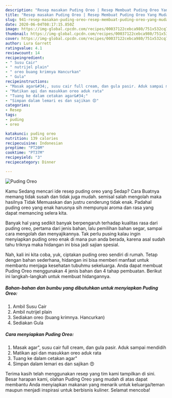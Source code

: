 ```yaml
---
description: "Resep masakan Puding Oreo | Resep Membuat Puding Oreo Yang Mudah Dan Praktis"
title: "Resep masakan Puding Oreo | Resep Membuat Puding Oreo Yang Mudah Dan Praktis"
slug: 941-resep-masakan-puding-oreo-resep-membuat-puding-oreo-yang-mudah-dan-praktis
date: 2020-06-04T08:17:15.850Z
image: https://img-global.cpcdn.com/recipes/00037122cebca980/751x532cq70/puding-oreo-foto-resep-utama.jpg
thumbnail: https://img-global.cpcdn.com/recipes/00037122cebca980/751x532cq70/puding-oreo-foto-resep-utama.jpg
cover: https://img-global.cpcdn.com/recipes/00037122cebca980/751x532cq70/puding-oreo-foto-resep-utama.jpg
author: Lura Garrett
ratingvalue: 4.1
reviewcount: 14
recipeingredient:
- " Susu Cair"
- " nutrijel plain"
- " oreo buang krimnya Hancurkan"
- " Gula"
recipeinstructions:
- "Masak agar&#34;, susu cair full cream, dan gula pasir. Aduk sampai mendidih"
- "Matikan api dan masukkan oreo aduk rata"
- "Tuang ke dalam cetakan agar&#34;"
- "Simpan dalam lemari es dan sajikan 😍"
categories:
- Resep
tags:
- puding
- oreo

katakunci: puding oreo 
nutrition: 139 calories
recipecuisine: Indonesian
preptime: "PT20M"
cooktime: "PT37M"
recipeyield: "3"
recipecategory: Dinner

---
```



![Puding Oreo](https://img-global.cpcdn.com/recipes/00037122cebca980/751x532cq70/puding-oreo-foto-resep-utama.jpg)

Kamu Sedang mencari ide resep puding oreo yang Sedap? Cara Buatnya memang tidak susah dan tidak juga mudah. semisal salah mengolah maka hasilnya Tidak Memuaskan dan justru cenderung tidak enak. Padahal puding oreo yang enak harusnya sih mempunyai aroma dan rasa yang dapat memancing selera kita.

Banyak hal yang sedikit banyak berpengaruh terhadap kualitas rasa dari puding oreo, pertama dari jenis bahan, lalu pemilihan bahan segar, sampai cara mengolah dan menyajikannya. Tak perlu pusing kalau ingin menyiapkan puding oreo enak di mana pun anda berada, karena asal sudah tahu triknya maka hidangan ini bisa jadi sajian spesial.




Nah, kali ini kita coba, yuk, ciptakan puding oreo sendiri di rumah. Tetap dengan bahan sederhana, hidangan ini bisa memberi manfaat untuk membantu menjaga kesehatan tubuhmu sekeluarga. Anda dapat membuat Puding Oreo menggunakan 4 jenis bahan dan 4 tahap pembuatan. Berikut ini langkah-langkah untuk membuat hidangannya.

<!--inarticleads1-->

##### Bahan-bahan dan bumbu yang dibutuhkan untuk menyiapkan Puding Oreo:

1. Ambil  Susu Cair
1. Ambil  nutrijel plain
1. Sediakan  oreo (buang krimnya. Hancurkan)
1. Sediakan  Gula




<!--inarticleads2-->

##### Cara menyiapkan Puding Oreo:

1. Masak agar&#34;, susu cair full cream, dan gula pasir. Aduk sampai mendidih
1. Matikan api dan masukkan oreo aduk rata
1. Tuang ke dalam cetakan agar&#34;
1. Simpan dalam lemari es dan sajikan 😍




Terima kasih telah menggunakan resep yang tim kami tampilkan di sini. Besar harapan kami, olahan Puding Oreo yang mudah di atas dapat membantu Anda menyiapkan makanan yang menarik untuk keluarga/teman maupun menjadi inspirasi untuk berbisnis kuliner. Selamat mencoba!
